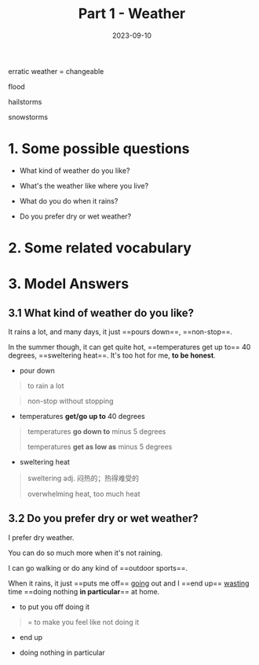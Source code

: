﻿---
lang: zh-CN
title: Part 1 - Weather
description:
article: false
date: 2023-09-10
---

erratic weather = changeable

flood

hailstorms

snowstorms


# 1. Some possible questions

- What kind of weather do you like?

- What's the weather like where you live?

- What do you do when it rains?

- Do you prefer dry or wet weather?

# 2. Some related vocabulary

# 3. Model Answers

## 3.1 What kind of weather do you like?

It rains a lot, and many days, it just ==pours down==, ==non-stop==.

In the summer though, it can get quite hot, ==temperatures get up to== 40 degrees, ==sweltering heat==. It's too hot for me, **to be honest**.

- pour down
> to rain a lot

> non-stop
> without stopping

- temperatures **get/go up to** 40 degrees 
>
> temperatures **go down to** minus 5 degrees 
> 
> temperatures **get as low as** minus 5 degrees 

- sweltering heat
> sweltering adj. 闷热的；热得难受的
>
> overwhelming heat, too much heat

## 3.2 Do you prefer dry or wet weather?

I prefer dry weather.

You can do so much more when it's not raining.

I can go walking or do any kind of ==outdoor sports==.

When it rains, it just ==puts me off== <u>going</u> out and I ==end up== <u>wasting</u> time ==doing nothing **in particular**== at home.

- to put you off doing it
> = to make you feel like not doing it

- end up

- doing nothing in particular




